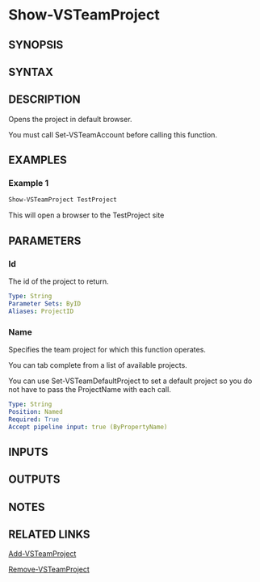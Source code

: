 <!-- #include "./common/header.md" -->

# Show-VSTeamProject

## SYNOPSIS

<!-- #include "./synopsis/Show-VSTeamProject.md" -->

## SYNTAX

## DESCRIPTION

Opens the project in default browser.

You must call Set-VSTeamAccount before calling this function.

## EXAMPLES

### Example 1

```powershell
Show-VSTeamProject TestProject
```

This will open a browser to the TestProject site

## PARAMETERS

### Id

The id of the project to return.

```yaml
Type: String
Parameter Sets: ByID
Aliases: ProjectID
```

### Name

Specifies the team project for which this function operates.

You can tab complete from a list of available projects.

You can use Set-VSTeamDefaultProject to set a default project so
you do not have to pass the ProjectName with each call.

```yaml
Type: String
Position: Named
Required: True
Accept pipeline input: true (ByPropertyName)
```

## INPUTS

## OUTPUTS

## NOTES

<!-- #include "./common/prerequisites.md" -->

## RELATED LINKS



[Add-VSTeamProject](Add-VSTeamProject.md)

[Remove-VSTeamProject](Remove-VSTeamProject.md)
